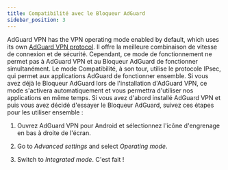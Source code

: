 ```yaml
---
title: Compatibilité avec le Bloqueur AdGuard
sidebar_position: 3
---
```


AdGuard VPN has the VPN operating mode enabled by default, which uses its own [AdGuard VPN protocol](/general/adguard-vpn-protocol). Il offre la meilleure combinaison de vitesse de connexion et de sécurité. Cependant, ce mode de fonctionnement ne permet pas à AdGuard VPN et au Bloqueur AdGuard de fonctionner simultanément. Le mode Compatibilité, à son tour, utilise le protocole IPsec, qui permet aux applications AdGuard de fonctionner ensemble. Si vous avez déjà le Bloqueur AdGuard lors de l'installation d'AdGuard VPN, ce mode s'activera automatiquement et vous permettra d'utiliser nos applications en même temps. Si vous avez d'abord installé AdGuard VPN et puis vous avez décidé d'essayer le Bloqueur AdGuard, suivez ces étapes pour les utiliser ensemble :

1. Ouvrez AdGuard VPN pour Android et sélectionnez l'icône d'engrenage en bas à droite de l'écran.

2. Go to *Advanced settings* and select *Operating mode*.

3. Switch to *Integrated mode*. C'est fait !
